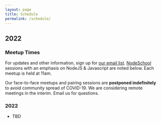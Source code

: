 ```yaml
---
layout: page
title: Schedule
permalink: /schedule/
---
```


## 2022

### Meetup Times
For updates and other information, sign up for [our email list](http://paircolumbus.org/). [NodeSchool](http://nodeschool.io) sessions with an emphasis on NodeJS & Javascript are noted below. Each meetup is held at 11am.

Our face-to-face meetups and pairing sessions are __postponed indefinitely__ to avoid community spread of COVID-19. We are considering remote meetings in the interim. Email us for questions.

### 2022
- TBD
